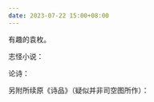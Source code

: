 ```yaml
---
date: 2023-07-22 15:00+08:00
---
```


有趣的袁枚。

志怪小说：

<readonlylink href="https://books.xieyuheng.com/袁枚/子不语/book.json" />
<readonlylink href="https://books.xieyuheng.com/袁枚/续子不语/book.json" />

论诗：

<readonlylink href="https://books.xieyuheng.com/袁枚/续诗品/book.json" />

另附所续原《诗品》（疑似并非司空图所作）：

<readonlylink href="https://books.xieyuheng.com/司空图/二十四诗品/book.json" />
